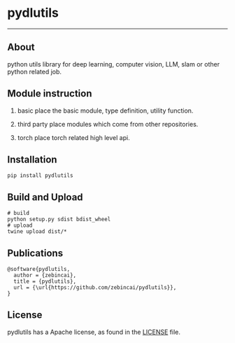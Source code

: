 # pydlutils
--------------------------------------------------------------------------------

## About
python utils library for deep learning, computer vision, LLM, slam or other python related job.

## Module instruction

1. basic
    place the basic module, type definition, utility function.

2. third party
    place modules which come from other repositories.

3. torch
    place torch related high level api.

## Installation

```
pip install pydlutils
```

## Build and Upload
```
# build
python setup.py sdist bdist_wheel
# upload
twine upload dist/*
```

## Publications
```
@software{pydlutils,
  author = {zebincai},
  title = {pydlutils},
  url = {\url{https://github.com/zebincai/pydlutils}},
}
```
## License
pydlutils has a Apache license, as found in the [LICENSE](LICENSE) file.
